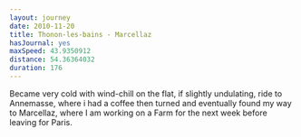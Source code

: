 ```yaml
---
layout: journey
date: 2010-11-20
title: Thonon-les-bains - Marcellaz
hasJournal: yes
maxSpeed: 43.9350912
distance: 54.36364032
duration: 176
---
```

Became very cold with wind-chill on the flat, if slightly undulating, ride to Annemasse, where i had a coffee then turned and eventually found my way to Marcellaz, where I am working on a Farm for the next week before leaving for Paris.